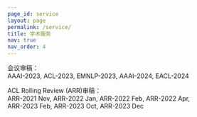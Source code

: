 ```yaml
---
page_id: service
layout: page
permalink: /service/
title: 学术服务
nav: true
nav_order: 4
---
```


<span class="font-weight-bold">会议审稿：</span>  
AAAI-2023, ACL-2023, EMNLP-2023, AAAI-2024, EACL-2024

<span class="font-weight-bold">ACL Rolling Review (ARR)审稿：</span>  
ARR-2021 Nov, ARR-2022 Jan, ARR-2022 Feb, ARR-2022 Apr,  
ARR-2023 Feb, ARR-2023 Oct, ARR-2023 Dec
